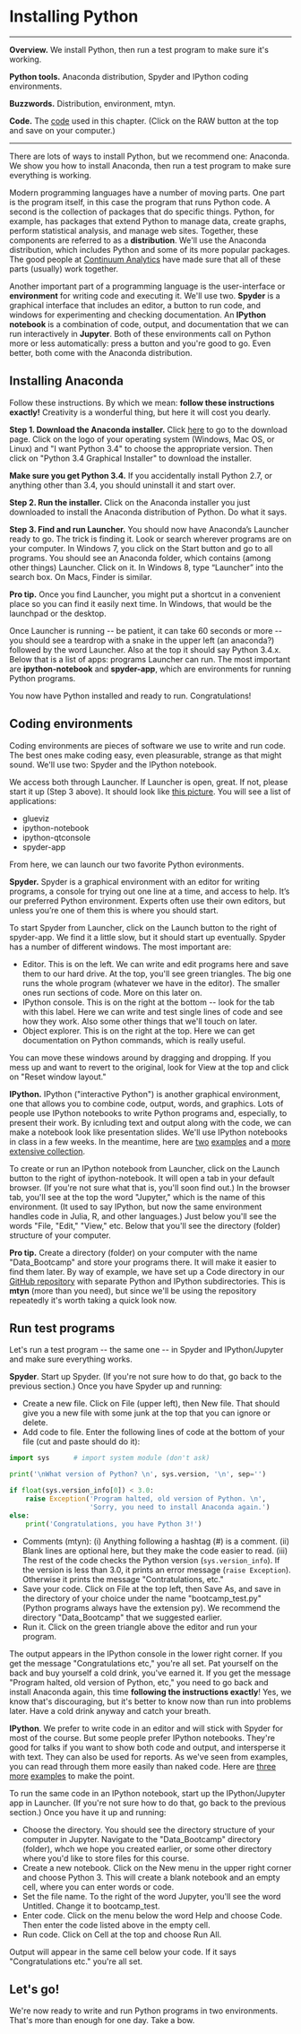 # Installing Python 


---
**Overview.** We install Python, then run a test program to make sure it's working.    

**Python tools.**  Anaconda distribution, Spyder and IPython coding environments.  

**Buzzwords.**  Distribution, environment, mtyn. 

**Code.** The [code](https://github.com/DaveBackus/Data_Bootcamp/blob/master/Code/Python/bootcamp_test.py) used in this chapter.  (Click on the RAW button at the top and save on your computer.)   

---

There are lots of ways to install Python, but we recommend one:  Anaconda.  We show you how to install Anaconda, then run a test program to make sure everything is working.  

Modern programming languages have a number of moving parts.  One part is the program itself, in this case the program that runs Python code.  A second is the collection of packages that do specific things.  Python, for example, has packages that extend Python to manage data, create graphs, perform statistical analysis, and manage web sites. Together, these components are referred to as a **distribution**.  We'll use the Anaconda distribution, which includes Python and some of its more popular packages. The good people at [Continuum Analytics](https://store.continuum.io/cshop/anaconda/) have made sure that all of these parts (usually) work together.  

Another important part of a programming language is the user-interface or **environment** for writing code and executing it.  We'll use two.  **Spyder** is a graphical interface that includes an editor, a button to run code, and windows for experimenting and checking documentation.  An **IPython notebook** is a combination of code, output, and documentation that we can run interactively in **Jupyter**.  Both of these environments call on Python more or less automatically:  press a button and you're good to go.  Even better, both come with the Anaconda distribution. 


## Installing Anaconda 

Follow these instructions.  By which we mean: **follow these instructions exactly!** Creativity is a wonderful thing, but here it will cost you dearly. 
 

**Step 1. Download the Anaconda installer.**  Click [here](http://continuum.io/downloads) to go to the download page.  Click on the logo of your operating system (Windows, Mac OS, or Linux) and "I want Python 3.4" to choose the appropriate version.  Then click on "Python 3.4 Graphical Installer" to download the installer.

**Make sure you get Python 3.4.**  If you accidentally install Python 2.7, or anything other than 3.4, you should uninstall it and start over.  

**Step 2. Run the installer.**  Click on the Anaconda installer you just downloaded to install the Anaconda distribution of Python.  Do what it says.  

**Step 3. Find and run Launcher.**  You should now have Anaconda’s Launcher ready to go.  The trick is finding it.  Look or search wherever programs are on your computer.  In Windows 7, you click on the Start button and go to all programs. You should see an Anaconda folder, which contains (among other things) Launcher. Click on it.  In Windows 8, type “Launcher” into the search box.  On Macs, Finder is similar. 
<!-- more ?? Macs? Windows 9/10 -->

**Pro tip.**  Once you find Launcher, you might put a shortcut in a convenient place so you can find it easily next time.  In Windows, that would be the launchpad or the desktop. 

Once Launcher is running -- be patient, it can take 60 seconds or more -- you should see a teardrop with a snake in the upper left (an anaconda?) followed by the word Launcher.  Also at the top it should say Python 3.4.x.  Below that is a list of apps: programs Launcher can run.  The most important are **ipython-notebook** and **spyder-app**, which are environments for running Python programs.  

You now have Python installed and ready to run.  Congratulations!  


## Coding environments 

Coding environments are pieces of software we use to write and run code.  The best ones make coding easy, even pleasurable, strange as that might sound.  We'll use two:  Spyder and the IPython notebook.  

We access both through Launcher.  If Launcher is open, great.  If not, please start it up (Step 3 above).  It should look like [this picture](http://continuum.io/blog/new-launcher).  You will see a list of applications:  

* glueviz 
* ipython-notebook 
* ipython-qtconsole 
* spyder-app 

From here, we can launch our two favorite Python evironments. 


**Spyder.**  Spyder is a graphical environment with an editor for writing programs, a console for trying out one line at a time, and access to help.  It’s our preferred Python environment. Experts often use their own editors, but unless you’re one of them this is where you should start.  

To start Spyder from Launcher, click on the Launch button to the right of spyder-app. We find it a little slow, but it should start up eventually.  Spyder has a number of different windows. The most important are:   

* Editor.  This is on the left.  We can write and edit programs here and save them to our hard drive.  At the top, you'll see green triangles.  The big one runs the whole program (whatever we have in the editor).  The smaller ones run sections of code.  More on this later on.    
* IPython console.  This is on the right at the bottom -- look for the tab with this label.  Here we can write and test single lines of code and see how they work.  Also some other things that we'll touch on later.    
* Object explorer.  This is on the right at the top.  Here we can get documentation on Python commands, which is really useful.  

You can move these windows around by dragging and dropping.  If you mess up and want to revert to the original, look for View at the top and click on "Reset window layout." 


**IPython.**  IPython ("interactive Python") is another graphical environment, one that allows you to combine code, output, words, and graphics.  Lots of people use IPython notebooks to write Python programs and, especially, to present their work. By icnluding text and output along with the code, we can make a notebook look like presentation slides.  We'll use IPython notebooks in class in a few weeks.  In the meantime, here are [two](https://github.com/DaveBackus/Data_Bootcamp/blob/master/Code/IPython/bootcamp_test.ipynb) [examples](http://nbviewer.ipython.org/github/justmarkham/DAT4/blob/master/notebooks/08_linear_regression.ipynb) and a [more extensive collection](https://github.com/ipython/ipython/wiki/A-gallery-of-interesting-IPython-Notebooks).

To create or run an IPython notebook from Launcher, click on the Launch button to the right of ipython-notebook.  It will open a tab in your default browser.  (If you're not sure what that is, you'll soon find out.)  In the browser tab, you'll see at the top the word "Jupyter," which is the name of this environment.  (It used to say IPython, but now the same environment handles code in Julia, R, and other languages.)  Just below you'll see the words "File, "Edit," "View," etc.  Below that you'll see the directory (folder) structure of your computer.  


**Pro tip.**  Create a directory (folder) on your computer with the name "Data_Bootcamp" and store your programs there.  It will make it easier to find them later.  By way of example, we have set up a Code directory in our [GitHub repository](https://github.com/DaveBackus/Data_Bootcamp) with separate Python and IPython subdirectories.  This is **mtyn** (more than you need), but since we'll be using the repository repeatedly it's worth taking a quick look now. 


## Run test programs 

Let's run a test program -- the same one -- in Spyder and IPython/Jupyter and make sure everything works.  

**Spyder**.  Start up Spyder.  (If you're not sure how to do that, go back to the previous section.) Once you have Spyder up and running:  

* Create a new file.  Click on File (upper left), then New file.  That should give you a new file with some junk at the top that you can ignore or delete.  
* Add code to file.  Enter the following lines of code at the bottom of your file (cut and paste should do it): 

```python 
import sys      # import system module (don't ask) 

print('\nWhat version of Python? \n', sys.version, '\n', sep='') 

if float(sys.version_info[0]) < 3.0:       
    raise Exception('Program halted, old version of Python. \n', 
                    'Sorry, you need to install Anaconda again.')
else:
    print('Congratulations, you have Python 3!')
```

* Comments (mtyn):  (i) Anything following a hashtag (#) is a comment.  (ii) Blank lines are optional here, but they make the code easier to read.  (iii) The rest of the code checks the Python version (`sys.version_info`).  If the version is less than 3.0, it prints an error message (`raise Exception`).  Otherwise it prints the message "Contratulations, etc."
* Save your code.  Click on File at the top left, then Save As, and save in the directory of your choice under the name "bootcamp\_test.py" (Python programs always have the extension py).  We recommend the directory "Data\_Bootcamp" that we suggested earlier. 
* Run it.  Click on the green triangle above the editor and run your program.  

The output appears in the IPython console in the lower right corner.  If you get the message "Congratulations etc," you're all set. Pat yourself on the back and buy yourself a cold drink, you've earned it. If you get the message "Program halted, old version of Python, etc," you need to go back and install Anaconda again, this time **following the instructions exactly**! Yes, we know that's discouraging, but it's better to know now than run into problems later. Have a cold drink anyway and catch your breath.  


**IPython**.  We prefer to write code in an editor and will stick with Spyder for most of the course.  But some people prefer IPython notebooks.  They're good for talks if you want to show both code and output, and intersperse it with text.  They can also be used for reports.  As we've seen from examples, you can read through them more easily than naked code.  Here are [three](https://github.com/ptwobrussell/Mining-the-Social-Web-2nd-Edition/blob/master/ipynb/Chapter%201%20-%20Mining%20Twitter.ipynb) [more](http://nbviewer.ipython.org/url/jakevdp.github.com/downloads/notebooks/XKCD_plots.ipynb) [examples](https://github.com/DaveBackus/Data_Bootcamp/blob/master/Code/SQL/SQL_Intro.ipynb) to make the point.   

To run the same code in an IPython notebook, start up the IPython/Jupyter app in Launcher.  (If you're not sure how to do that, go back to the previous section.) Once you have it up and running:  

* Choose the directory. You should see the directory structure of your computer in Jupyter.  Navigate to the "Data_Bootcamp" directory (folder), whch we hope you created earlier, or some other directory where you'd like to store files for this course.  
* Create a new notebook.  Click on the New menu in the upper right corner and choose Python 3.  This will create a blank notebook and an empty cell, where you can enter words or code.  
* Set the file name.  To the right of the word Jupyter, you'll see the word Untitled.  Change it to bootcamp_test.  
* Enter code.  Click on the menu below the word Help and choose Code.  Then enter the code listed above in the empty cell.  
* Run code.  Click on Cell at the top and choose Run All.    

Output will appear in the same cell below your code.  If it says "Congratulations etc." you're all set.  


## Let's go! 

We're now ready to write and run Python programs in two environments.  That's more than enough for one day.  Take a bow.  


